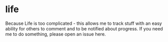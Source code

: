 life
====

Because Life is too complicated - this allows me to track stuff with an easy ability for others to comment and to be notified about progress.
If you need me to do something, please open an issue here.
